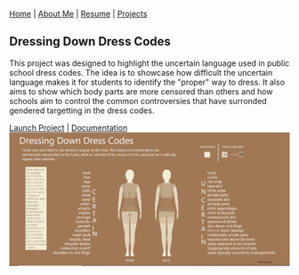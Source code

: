 [Home](https://amina-brown.github.io) | [About Me](https://amina-brown.github.io/about_me.html) | [Resume](https://amina-brown.github.io/Resume_01_2021.pdf) | [Projects](https://amina-brown.github.io/projects.html)

## Dressing Down Dress Codes

This project was designed to highlight the uncertain language used in public school dress codes. The idea is to showcase how difficult the uncertain language makes it for students to
identify the "proper" way to dress. It also aims to show which body parts are more censored than others and how schools aim to control the common controversies that have surronded gendered
targetting in the dress codes.

[Launch Project](https://amina-brown.github.io/information-aesthetics/Uncertainties/) | [Documentation](https://github.com/amina-brown/information-aesthetics/tree/gh-pages/Uncertainties)
![](dress_codes.PNG)
